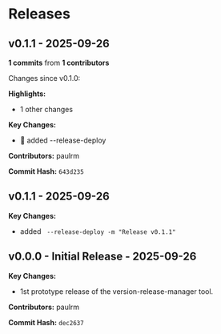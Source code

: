 # Releases

## v0.1.1 - 2025-09-26

**1 commits** from **1 contributors**

Changes since v0.1.0:

**Highlights:**
- 1 other changes

**Key Changes:**
- 🔧 added --release-deploy

**Contributors:** paulrm

**Commit Hash:** `643d235`

## v0.1.1 - 2025-09-26

**Key Changes:**
- added ` --release-deploy -m "Release v0.1.1"`


## v0.0.0 - Initial Release - 2025-09-26

**Key Changes:**
- 1st prototype release of the version-release-manager tool.

**Contributors:** paulrm

**Commit Hash:** `dec2637`
